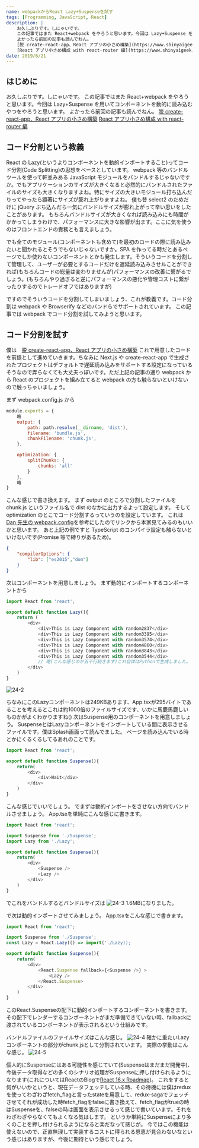 ```yaml
---
name: webpackからReact Lazy+Suspenseを試す
tags: [Programming, JavaScript, React]
description: |
    お久しぶりです。しにゃいです。
    この記事ではまた React+webpack をやろうと思います。今回は Lazy+Suspense を用いてコンポーネントを動的に読み込むやつをやろうと思います。
    よかったら前回の記事も読んでねん。
    [脱 create-react-app、React アプリの小さめ構築](https://www.shinyaigeek.com/p/21)
    [React アプリ小さめ構成 with react-router 編](https://www.shinyaigeek.com/p/22)
date: 2019/6/21
---
```


## はじめに

お久しぶりです。しにゃいです。
この記事ではまた React+webpack をやろうと思います。今回は Lazy+Suspense を用いてコンポーネントを動的に読み込むやつをやろうと思います。
よかったら前回の記事も読んでねん。
[脱 create-react-app、React アプリの小さめ構築](https://www.shinyaigeek.com/p/21)
[React アプリ小さめ構成 with react-router 編](https://www.shinyaigeek.com/p/22)

## コード分割という教義

React の Lazy(というよりコンポーネントを動的インポートすること)ってコード分割(Code Splitting)の思想をベースとしています。
webpack 等のバンドルツールを使って軒並みある JavaScript モジュールをバンドルするじゃないですか。でもアプリケーションのサイズが大きくなると必然的にバンドルされたファイルのサイズも大きくなりますよね。特にサイズの大きいモジュール打ち込んだりってやったら顕著にサイズが膨れ上がりますよね。
僕も昔 select2 のためだけに jQuery ぶち込んだら一気にバンドルサイズが膨れ上がって辛い思いをしたことがあります。
もちろんバンドルサイズが大きくなれば読み込みにも時間がかかってしまうわけで、パフォーマンスに大きな影響が出ます。ここに気を使うのはフロントエンドの責務とも言えましょう。

でも全てのモジュール(コンポーネントも含めて)を最初のロードの際に読み込みたいと聞かれるとそうでもないじゃないですか。SPA を作ってる時だとあるページでしか使わないコンポーネントとかも発生します。そういうコードを分割して管理して、ユーザーが必要とするコードだけを遅延読み込みさせルことができれば(もちろんコードの総量は変わりませんが)パフォーマンスの改善に繋がるでしょう。(もちろんやり過ぎると逆にパフォーマンスの悪化や管理コストに繋がったりするのでトレードオフではありますが)

ですのでそういうコードを分割してしまいましょう、これが教義です。コード分割は webpack や Browserify などのバンドらでサポートされています。
この記事では webpack でコード分割を試してみようと思います。

## コード分割を試す

僕は　[脱 create-react-app、React アプリの小さめ構築](https://www.shinyaigeek.com/p/21) これで用意したコードを前提として進めていきます。ちなみに Next.js や create-react-app で生成されたプロジェクトはデフォルトで遅延読み込みをサポートする設定になっているそうなので弄らなくても大丈夫っぽいです。ただ上記の記事の通り webpack から React のプロジェクトを組み立てると webpack の方も触らないといけないので触っちゃいましょう。

まず webpack.config.js から

```JavaScript
module.exports = {
    略
    output: {
        path: path.resolve(__dirname, 'dist'),
        filename: 'bundle.js',
        chunkFilename: 'chunk.js',
    },

    optimization: {
        splitChunks: {
            chunks: 'all'
        }
    },
    略
}
```

こんな感じで書き換えます。
まず output のところで分割したファイルを chunk.js というファイル名で dist のなかに出力するよって設定します。
そして optimization のとこでコード分割するっていうのを設定しています。
これは[Dan 先生の webpack.config](https://gist.github.com/gaearon/ca6e803f5c604d37468b0091d9959269)を参考にしたのでリンクから本家見てみるのもいいかと思います。
あと上記の例ですと TypeScript のコンパイラ設定も触らないといけないです(Promise 等で縛りがあるため)。

```JSON
{
    "compilerOptions": {
        "lib": ["es2015","dom"]
    }
}
```

次はコンポーネントを用意しましょう。
まず動的にインポートするコンポーネントから

```TypeScript
import React from 'react';

export default function Lazy(){
    return (
        <div>
            <div>This is Lazy Component with random2837</div>
            <div>This is Lazy Component with random3395</div>
            <div>This is Lazy Component with random3574</div>
            <div>This is Lazy Component with random4860</div>
            <div>This is Lazy Component with random3843</div>
            <div>This is Lazy Component with random3544</div>
            // 略(こんな感じのが五千行続きます)これ自体はPythonで生成しました。
        </div>
    )
}
```

![24-2](//images.ctfassets.net/6ib5avrqb1b0/34d8XtPlSiZJeaXZYR518e/11099053826f1424e3ef8f1feb124184/24-2.png)

ちなみにこのLazyコンポーネントは249KBあります、App.tsxが295バイトであることを考えるとこれは約1000倍のファイルサイズです、いかに馬鹿馬鹿しいものかがよくわかりますね()
次はSuspense用のコンポーネントを用意しましょう。
SuspenseとはLazyコンポーネントをインポートしている間に表示させるファイルです。僕はSplash画面って読んでました。
ページを読み込んでいる時とかにくるくるしてるあれのことです。

```TypeScript
import React from 'react';

export default function Suspense(){
    return(
        <div>
            <div>Wait</div>
        </div>
    )
}
```

こんな感じでいいでしょう。
でまずは動的インポートをさせない方向でバンドルさせましょう。
App.tsxを単純にこんな感じに書きます。

```TypeScript
import React from 'react';

import Suspense from './Suspense';
import Lazy from './Lazy';

export default function Suspense(){
    return(
        <div>
            <Suspense />
            <Lazy />
        </div>
    )
}
```

でこれをバンドルするとバンドルサイズは
![24-3](//images.ctfassets.net/6ib5avrqb1b0/7EiyCUlazAgiwtWC8CL14R/3340a21d40f3b3b6bf3c986b70e1b536/24-3.png)
1.6MBになりました。

で次は動的インポートさせてみましょう。
App.tsxをこんな感じで書きます。

```TypeScript
import React from 'react';

import Suspense from './Suspense';
const Lazy = React.Lazy(() => import('./Lazy));

export default function Suspense(){
    return(
        <div>
            <React.Suspense fallback={<Suspense />} >
                <Lazy />
            </React.Suspense>
        </div>
    )
}
```

このReact.Suspenseの配下に動的インポートするコンポーネントを書きます。
その配下でレンダーするコンポーネントがまだ準備できていない時、fallbackに渡されているコンポーネントが表示されるという仕組みです。

バンドルファイルのファイルサイズはこんな感じ。
![24-4](//images.ctfassets.net/6ib5avrqb1b0/PR8CF24PU7ZjlkrNexoQS/b811fe24c55bcbc2c011a1ea5673ebd1/24-4.png)
確かに重たいLazyコンポーネントの部分がchunk.jsとして分割されています。
実際の挙動はこんな感じ。
![24-5](//images.ctfassets.net/6ib5avrqb1b0/12vBMyNCov1gLE24pSxyFd/f750038ae3dfa03bdb98e16ca4d484d1/24-5.gif)

個人的にSuspenseにはある可能性を感じていて(Suspenseはまだまだ開発中)、今後データ取得などの多くのシナリオ処理がSuspenseに押し付けられるようになります(これについてはReactのBlogで[React 16.x Roadmap](https://ja.reactjs.org/blog/2018/11/27/react-16-roadmap.html))。
これをすると何がいいかというと、現在データフェッチしている時、その待機には僕はreduxを使ってわざわざfetch_flagと言ったstateを用意して、redux-sagaでフェッチさせてそれが成功した時fetch_flagをfalseに書き換えて、fetch_flagがtrueの時はSuspenseを、falseの時は画面を表示させるって感じで書いています。それをわざわざやらなくてもよくなる気はします。
というか単純にSuspenseにより多くのことを押し付けられるようになると楽だなって感じが。
今ではこの機能は使えないので、正直無理して実装するコストに得られる恩恵が見合わないなという感じはありますが、今後に期待という感じでしょう。